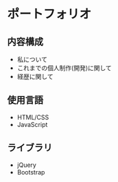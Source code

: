 # ポートフォリオ

## 内容構成
- 私について
- これまでの個人制作(開発)に関して
- 経歴に関して

## 使用言語
- HTML/CSS
- JavaScript

## ライブラリ
- jQuery
- Bootstrap


